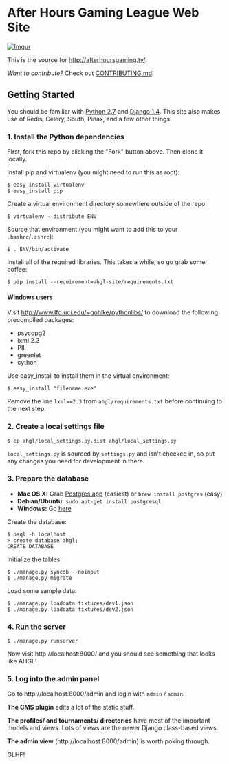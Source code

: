After Hours Gaming League Web Site
==================================

[![Imgur](http://i.imgur.com/XRSju5C.png)](http://afterhoursgaming.tv/)

This is the source for <http://afterhoursgaming.tv/>.

*Want to contribute?* Check out [CONTRIBUTING.md](https://github.com/ahgl/ahgl-site/blob/master/CONTRIBUTING.md)!

Getting Started
---------------

You should be familiar with [Python 2.7](http://www.python.org/download/releases/2.7/)
and [Django 1.4](https://docs.djangoproject.com/en/1.4/). This site also makes use of Redis, Celery, South, Pinax, and a few other things.

### 1. Install the Python dependencies

First, fork this repo by clicking the "Fork" button above. Then clone it locally.

Install pip and virtualenv (you might need to run this as root):

    $ easy_install virtualenv
    $ easy_install pip

Create a virtual environment directory somewhere outside of the repo:

    $ virtualenv --distribute ENV

Source that environment (you might want to add this to your `.bashrc`/`.zshrc`):

    $ . ENV/bin/activate

Install all of the required libraries. This takes a while, so go grab some coffee:

    $ pip install --requirement=ahgl-site/requirements.txt

#### Windows users

Visit <http://www.lfd.uci.edu/~gohlke/pythonlibs/> to download the
following precompiled packages:

- psycopg2
- lxml 2.3
- PIL
- greenlet
- cython

Use easy_install to install them in the virtual environment:

    $ easy_install "filename.exe"

Remove the line `lxml==2.3` from `ahgl/requirements.txt` before continuing to the next step.

### 2. Create a local settings file

    $ cp ahgl/local_settings.py.dist ahgl/local_settings.py

`local_settings.py` is sourced by `settings.py` and isn't checked in, so put any changes you need for development in there.

### 3. Prepare the database

* **Mac OS X:** Grab [Postgres.app](http://postgresapp.com/) (easiest) or `brew install postgres` (easy)
* **Debian/Ubuntu:** `sudo apt-get install postgresql`
* **Windows:** Go [here](http://www.postgresql.org/download/windows/)

Create the database:

    $ psql -h localhost
    > create database ahgl;
    CREATE DATABASE

Initialize the tables:

    $ ./manage.py syncdb --noinput
    $ ./manage.py migrate

Load some sample data:

    $ ./manage.py loaddata fixtures/dev1.json
    $ ./manage.py loaddata fixtures/dev2.json

### 4. Run the server

    $ ./manage.py runserver

Now visit http://localhost:8000/ and you should see something that looks like AHGL!

### 5. Log into the admin panel

Go to http://localhost:8000/admin and login with `admin` / `admin`.

**The CMS plugin** edits a lot of the static stuff.

**The profiles/ and tournaments/ directories** have most of the important models and views. Lots of views are the newer Django class-based views.

**The admin view** (http://localhost:8000/admin) is worth poking through.

GLHF!
